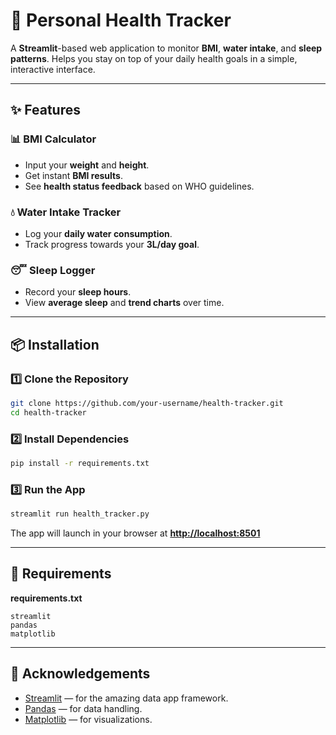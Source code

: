 
# 🏥 Personal Health Tracker

A **Streamlit**-based web application to monitor **BMI**, **water intake**, and **sleep patterns**.
Helps you stay on top of your daily health goals in a simple, interactive interface.

---

## ✨ Features

### 📊 BMI Calculator

* Input your **weight** and **height**.
* Get instant **BMI results**.
* See **health status feedback** based on WHO guidelines.

### 💧 Water Intake Tracker

* Log your **daily water consumption**.
* Track progress towards your **3L/day goal**.

### 😴 Sleep Logger

* Record your **sleep hours**.
* View **average sleep** and **trend charts** over time.

---

## 📦 Installation

### 1️⃣ Clone the Repository

```bash
git clone https://github.com/your-username/health-tracker.git
cd health-tracker
```

### 2️⃣ Install Dependencies

```bash
pip install -r requirements.txt
```

### 3️⃣ Run the App

```bash
streamlit run health_tracker.py
```

The app will launch in your browser at **[http://localhost:8501](http://localhost:8501)**

---

## 📄 Requirements

**requirements.txt**

```
streamlit
pandas
matplotlib
```
---
## 🙌 Acknowledgements

* [Streamlit](https://streamlit.io/) — for the amazing data app framework.
* [Pandas](https://pandas.pydata.org/) — for data handling.
* [Matplotlib](https://matplotlib.org/) — for visualizations.


